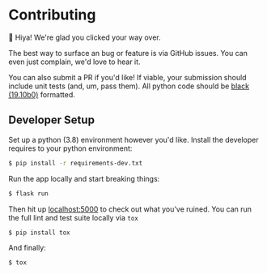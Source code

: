 # Contributing

:wave: Hiya! We're glad you clicked your way over.

The best way to surface an bug or feature is via GitHub issues. You can even just complain, we'd love to hear it.

You can also submit a PR if you'd like! If viable, your submission should include unit tests (and, um, pass them). All python code should be [black (19.10b0)](https://github.com/psf/black) formatted.

## Developer Setup

Set up a python (3.8) environment however you'd like. Install the developer requires to your python environment:

```sh
$ pip install -r requirements-dev.txt
```

Run the app locally and start breaking things:

```sh
$ flask run
```

Then hit up [localhost:5000](http://127.0.0.1:5000/) to check out what you've ruined. You can run the full lint and test suite locally via `tox`

```sh
$ pip install tox
```

And finally:

```sh
$ tox
```



